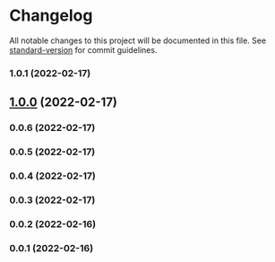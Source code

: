 # Changelog

All notable changes to this project will be documented in this file. See [standard-version](https://github.com/conventional-changelog/standard-version) for commit guidelines.

### 1.0.1 (2022-02-17)

## [1.0.0](https://github.com/jaslioin/React-Demo/compare/v0.0.6...v1.0.0) (2022-02-17)

### 0.0.6 (2022-02-17)

### 0.0.5 (2022-02-17)

### 0.0.4 (2022-02-17)

### 0.0.3 (2022-02-17)

### 0.0.2 (2022-02-16)

### 0.0.1 (2022-02-16)
